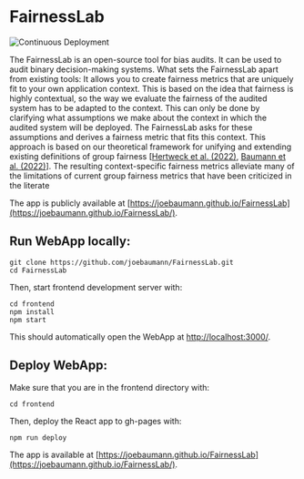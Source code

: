 # FairnessLab

![Continuous Deployment](https://github.com/joebaumann/FairnessLab/workflows/Deploy/badge.svg)

The FairnessLab is an open-source tool for bias audits. It can be used to audit binary decision-making systems.
What sets the FairnessLab apart from existing tools: It allows you to create fairness metrics that are uniquely fit to your own application context. This is based on the idea that fairness is highly contextual, so the way we evaluate the fairness of the audited system has to be adapted to the context. This can only be done by clarifying what assumptions we make about the context in which the audited system will be deployed. The FairnessLab asks for these assumptions and derives a fairness metric that fits this context. This approach is based on our theoretical framework for unifying and extending existing definitions of group fairness [[Hertweck et al. (2022)](https://arxiv.org/abs/2206.02891), [Baumann et al. (2022)](https://arxiv.org/abs/2206.02897)]. The resulting context-specific fairness metrics alleviate many of the limitations of current group fairness metrics that have been criticized in the literate

The app is publicly available at [https://joebaumann.github.io/FairnessLab](https://joebaumann.github.io/FairnessLab/).

## Run WebApp locally:

```
git clone https://github.com/joebaumann/FairnessLab.git
cd FairnessLab
```
Then, start frontend development server with:
```
cd frontend
npm install
npm start
```
This should automatically open the WebApp at <http://localhost:3000/>.

## Deploy WebApp:

Make sure that you are in the frontend directory with:
```
cd frontend
```
Then, deploy the React app to gh-pages with:
```
npm run deploy
```
The app is available at [https://joebaumann.github.io/FairnessLab](https://joebaumann.github.io/FairnessLab/).
